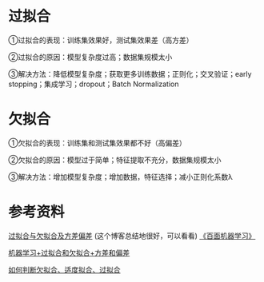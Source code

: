 # 过拟合
①过拟合的表现：训练集效果好，测试集效果差（高方差）

②过拟合的原因：模型复杂度过高；数据集规模太小

③解决方法：降低模型复杂度；获取更多训练数据；正则化；交叉验证；early stopping；集成学习；dropout；Batch Normalization

# 欠拟合
①欠拟合的表现：训练集和测试集效果都不好（高偏差）

②欠拟合的原因：模型过于简单；特征提取不充分，数据集规模太小

③解决方法：增加模型复杂度；增加数据，特征选择；减小正则化系数λ

# 参考资料

[过拟合与欠拟合及方差偏差](https://www.jianshu.com/p/f2489ccc14b4)   (这个博客总结地很好，可以看看)
<u>《百面机器学习》</u>

[机器学习+过拟合和欠拟合+方差和偏差](https://blog.csdn.net/u012197749/article/details/79766317)

[如何判断欠拟合、适度拟合、过拟合](https://blog.csdn.net/GL3_24/article/details/90294490)